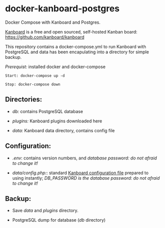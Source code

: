 # docker-kanboard-postgres

Docker Compose with Kanboard and Postgres.

[Kanboard](https://kanboard.net) is a free and open sourced, self-hosted Kanban board: https://github.com/kanboard/kanboard

This repository contains a docker-compose.yml to run Kanboard with PostgreSQL and data has been encapulating into a directory for simple backup.

*Prerequist:* installed docker and docker-compose

    Start: docker-compose up -d

    Stop: docker-compose down

## Directories:

* *db:* contains PostgreSQL database

* *plugins:* Kanboard plugins downloaded here

* *data:* Kanboard data directory, contains config file

## Configuration:

* *.env*: contains version numbers, and *database password: do not afraid to change it!*

* *data/config.php:*: standard [Kanboard configuration file](https://kanboard.net/documentation/config) prepared to using instantly; *DB_PASSWORD is the database password: do not afraid to change it!*

## Backup:

* Save *data* and *plugins* directory.

* PostgreSQL dump for database (*db* directory)
